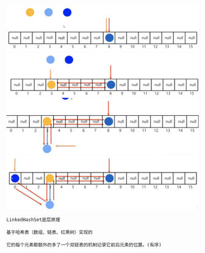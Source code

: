 
![](https://raw.githubusercontent.com/tianran721/img/main/img/20240117141913.png)
![](https://raw.githubusercontent.com/tianran721/img/main/img/20240117141943.png)
![](https://raw.githubusercontent.com/tianran721/img/main/img/20240117142051.png)
![](https://raw.githubusercontent.com/tianran721/img/main/img/20240117142131.png)

```
LinkedHashSet底层原理

基于哈希表（数组、链表、红黑树）实现的

它的每个元素都额外的多了一个双链表的机制记录它前后元素的位置。(有序)


```
